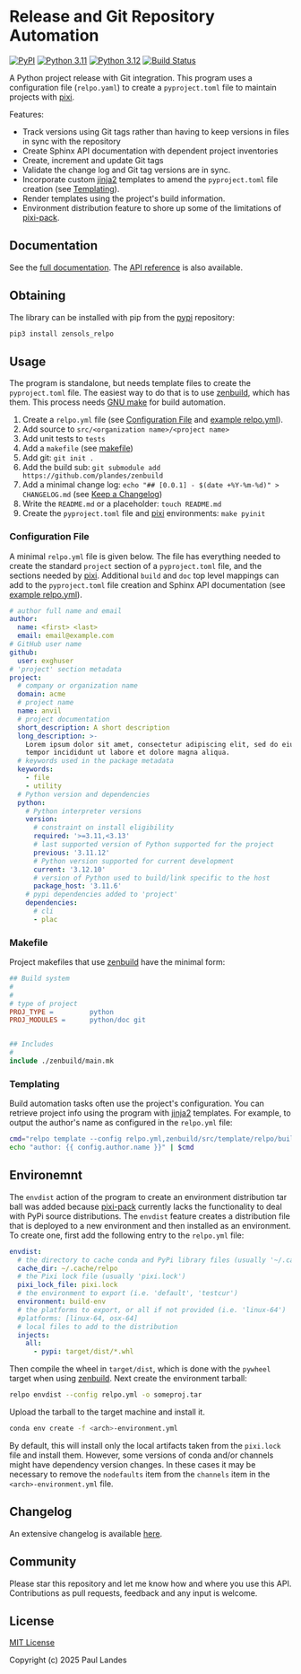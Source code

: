 # Release and Git Repository Automation

[![PyPI][pypi-badge]][pypi-link]
[![Python 3.11][python311-badge]][python311-link]
[![Python 3.12][python312-badge]][python312-link]
[![Build Status][build-badge]][build-link]

A Python project release with Git integration.  This program uses a
configuration file (`relpo.yaml`) to create a `pyproject.toml` file to maintain
projects with [pixi].

Features:

* Track versions using Git tags rather than having to keep versions in files in
  sync with the repository
* Create Sphinx API documentation with dependent project inventories
* Create, increment and update Git tags
* Validate the change log and Git tag versions are in sync.
* Incorporate custom [jinja2] templates to amend the `pyproject.toml` file
  creation (see [Templating](#templating)).
* Render templates using the project's build information.
* Environment distribution feature to shore up some of the limitations of
  [pixi-pack].


## Documentation

See the [full documentation](https://plandes.github.io/relpo/index.html).
The [API reference](https://plandes.github.io/relpo/api.html) is also
available.


## Obtaining

The library can be installed with pip from the [pypi] repository:
```bash
pip3 install zensols_relpo
```


## Usage

The program is standalone, but needs template files to create the
`pyproject.toml` file.  The easiest way to do that is to use [zenbuild], which
has them.  This process needs [GNU make] for build automation.

1. Create a `relpo.yml` file (see [Configuration File](#configuration-file) and
   [example relpo.yml]).
1. Add source to `src/<organization name>/<project name>`
1. Add unit tests to `tests`
1. Add a `makefile` (see [makefile](#makefile))
1. Add git: `git init .`
1. Add the build sub: `git submodule add https://github.com/plandes/zenbuild`
1. Add a minimal change log: `echo "## [0.0.1] - $(date +%Y-%m-%d)" > CHANGELOG.md`
   (see [Keep a Changelog])
1. Write the `README.md` or a placeholder: `touch README.md`
1. Create the `pyproject.toml` file and [pixi] environments: `make pyinit`


### Configuration File

A minimal `relpo.yml` file is given below.  The file has everything needed to
create the standard `project` section of a `pyproject.toml` file, and the
sections needed by [pixi].  Additional `build` and `doc` top level mappings can
add to the `pyproject.toml` file creation and Sphinx API documentation (see
[example relpo.yml]).

```yaml
# author full name and email
author:
  name: <first> <last>
  email: email@example.com
# GitHub user name
github:
  user: exghuser
# 'project' section metadata
project:
  # company or organization name
  domain: acme
  # project name
  name: anvil
  # project documentation
  short_description: A short description
  long_description: >-
    Lorem ipsum dolor sit amet, consectetur adipiscing elit, sed do eiusmod
    tempor incididunt ut labore et dolore magna aliqua.
  # keywords used in the package metadata
  keywords:
    - file
    - utility
  # Python version and dependencies
  python:
    # Python interpreter versions
    version:
      # constraint on install eligibility
      required: '>=3.11,<3.13'
      # last supported version of Python supported for the project
      previous: '3.11.12'
      # Python version supported for current development
      current: '3.12.10'
      # version of Python used to build/link specific to the host
      package_host: '3.11.6'
    # pypi dependencies added to 'project'
    dependencies:
      # cli
      - plac
```


### Makefile

Project makefiles that use [zenbuild] have the minimal form:

```makefile
## Build system
#
#
# type of project
PROJ_TYPE =         python
PROJ_MODULES =      python/doc git


## Includes
#
include ./zenbuild/main.mk
```


### Templating

Build automation tasks often use the project's configuration.  You can retrieve
project info using the program with [jinja2] templates.  For example, to output
the author's name as configured in the `relpo.yml` file:

```bash
cmd="relpo template --config relpo.yml,zenbuild/src/template/relpo/build.yml"
echo "author: {{ config.author.name }}" | $cmd
```


## Environemnt

The `envdist` action of the program to create an environment distribution tar
ball was added because [pixi-pack] currently lacks the functionality to deal
with PyPi source distributions.  The `envdist` feature creates a distribution
file that is deployed to a new environment and then installed as an
environment.  To create one, first add the following entry to the `relpo.yml`
file:

```yaml
envdist:
  # the directory to cache conda and PyPi library files (usually '~/.cache/relpo')
  cache_dir: ~/.cache/relpo
  # the Pixi lock file (usually 'pixi.lock')
  pixi_lock_file: pixi.lock
  # the environment to export (i.e. 'default', 'testcur')
  environment: build-env
  # the platforms to export, or all if not provided (i.e. 'linux-64')
  #platforms: [linux-64, osx-64]
  # local files to add to the distribution
  injects:
    all:
      - pypi: target/dist/*.whl
```

Then compile the wheel in `target/dist`, which is done with the `pywheel`
target when using [zenbuild].  Next create the environment tarball:

```bash
relpo envdist --config relpo.yml -o someproj.tar
```

Upload the tarball to the target machine and install it.


```bash
conda env create -f <arch>-environment.yml
```

By default, this will install only the local artifacts taken from the
`pixi.lock` file and install them.  However, some versions of conda and/or
channels might have dependency version changes.  In these cases it may be
necessary to remove the `nodefaults` item from the `channels` item in the
`<arch>-environment.yml` file.


## Changelog

An extensive changelog is available [here](CHANGELOG.md).


## Community

Please star this repository and let me know how and where you use this API.
Contributions as pull requests, feedback and any input is welcome.


## License

[MIT License](LICENSE.md)

Copyright (c) 2025 Paul Landes


<!-- links -->
[pypi]: https://pypi.org/project/zensols.relpo/
[pypi-link]: https://pypi.python.org/pypi/zensols.relpo
[pypi-badge]: https://img.shields.io/pypi/v/zensols.relpo.svg
[python311-badge]: https://img.shields.io/badge/python-3.11-blue.svg
[python311-link]: https://www.python.org/downloads/release/python-3110
[python312-badge]: https://img.shields.io/badge/python-3.12-blue.svg
[python312-link]: https://www.python.org/downloads/release/python-3120
[build-badge]: https://github.com/plandes/relpo/workflows/CI/badge.svg
[build-link]: https://github.com/plandes/relpo/actions

[pixi]: https://pixi.sh
[jinja2]: https://jinja.palletsprojects.com/en/stable/
[GNU make]: https://www.gnu.org/software/make/
[Keep a Changelog]: http://keepachangelog.com/
[zenbuild]: https://github.com/plandes/zenbuild
[example relpo.yml]: test-resources/relpo.yml
[pixi-pack]: https://github.com/Quantco/pixi-pack
